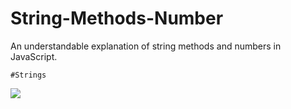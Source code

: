 # String-Methods-Number
An understandable explanation of string methods and numbers in JavaScript.

`#Strings`

<img src="https://dmitripavlutin.com/what-is-string-in-javascript/cover.png">
